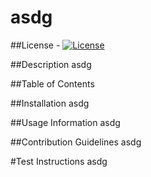 # asdg

##License - [![License](https://img.shields.io/badge/License-Apache_2.0-blue.svg)](https://opensource.org/licenses/Apache-2.0)

##Description
asdg

##Table of Contents

##Installation
asdg

##Usage Information
asdg

##Contribution Guidelines
asdg

#Test Instructions
asdg